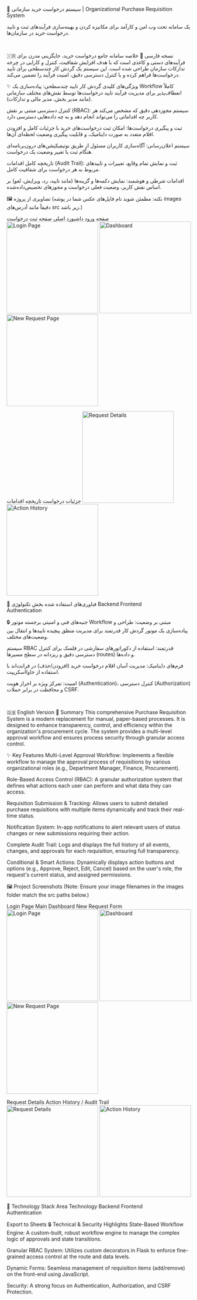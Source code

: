 🏢 سیستم درخواست خرید سازمانی | Organizational Purchase Requisition System

یک سامانه تحت وب امن و کارآمد برای مکانیزه کردن و بهینه‌سازی فرآیندهای ثبت و تایید درخواست خرید در سازمان‌ها.

<br>

🇮🇷 نسخه فارسی
📝 خلاصه
سامانه جامع درخواست خرید، جایگزینی مدرن برای فرآیندهای دستی و کاغذی است که با هدف افزایش شفافیت، کنترل و کارایی در چرخه تدارکات سازمان طراحی شده است. این سیستم یک گردش کار چندسطحی برای تایید درخواست‌ها فراهم کرده و با کنترل دسترسی دقیق، امنیت فرآیند را تضمین می‌کند.

✨ ویژگی‌های کلیدی
گردش کار تایید چندسطحی: پیاده‌سازی یک Workflow کاملاً انعطاف‌پذیر برای مدیریت فرآیند تایید درخواست‌ها توسط نقش‌های مختلف سازمانی (مانند مدیر بخش، مدیر مالی و تدارکات).

کنترل دسترسی مبتنی بر نقش (RBAC): سیستم مجوزدهی دقیق که مشخص می‌کند هر کاربر چه اقداماتی را می‌تواند انجام دهد و به چه داده‌هایی دسترسی دارد.

ثبت و پیگیری درخواست‌ها: امکان ثبت درخواست‌های خرید با جزئیات کامل و افزودن اقلام متعدد به صورت داینامیک، و قابلیت پیگیری وضعیت لحظه‌ای آن‌ها.

سیستم اعلان‌رسانی: آگاه‌سازی کاربران مسئول از طریق نوتیفیکیشن‌های درون‌برنامه‌ای هنگام ثبت یا تغییر وضعیت یک درخواست.

تاریخچه کامل اقدامات (Audit Trail): ثبت و نمایش تمام وقایع، تغییرات و تاییدهای مربوط به هر درخواست برای شفافیت کامل.

اقدامات شرطی و هوشمند: نمایش دکمه‌ها و گزینه‌ها (مانند تایید، رد، ویرایش، لغو) بر اساس نقش کاربر، وضعیت فعلی درخواست و مجوزهای تخصیص‌داده‌شده.

🖼️ تصاویری از پروژه
(نکته: مطمئن شوید نام فایل‌های عکس شما در پوشه images دقیقاً مانند آدرس‌های src زیر باشد.)

صفحه ورود	داشبورد اصلی	صفحه ثبت درخواست
<img src="./images/1-login-page.png" alt="Login Page" width="250"/>	<img src="./images/2-dashboard.png" alt="Dashboard" width="250"/>	<img src="./images/3-new-request-form.png" alt="New Request Page" width="250"/>

جزئیات درخواست	تاریخچه اقدامات
<img src="./images/4-request-details.png" alt="Request Details" width="250"/>	<img src="./images/5-action-history.png" alt="Action History" width="250"/>

🚀 فناوری‌های استفاده شده
بخش	تکنولوژی
Backend	
Frontend	
Authentication	


🔒 جنبه‌های فنی و امنیتی برجسته
موتور Workflow مبتنی بر وضعیت: طراحی و پیاده‌سازی یک موتور گردش کار قدرتمند برای مدیریت منطق پیچیده تاییدها و انتقال بین وضعیت‌های مختلف.

سیستم RBAC قدرتمند: استفاده از دکوراتورهای سفارشی در فلسک برای کنترل دسترسی دقیق و ریزدانه در سطح مسیرها (routes) و داده‌ها.

فرم‌های داینامیک: مدیریت آسان اقلام درخواست خرید (افزودن/حذف) در فرانت‌اند با استفاده از جاوااسکریپت.

امنیت: تمرکز ویژه بر احراز هویت (Authentication)، کنترل دسترسی (Authorization) و محافظت در برابر حملات CSRF.

<br>


🇬🇧 English Version
📝 Summary
This comprehensive Purchase Requisition System is a modern replacement for manual, paper-based processes. It is designed to enhance transparency, control, and efficiency within the organization's procurement cycle. The system provides a multi-level approval workflow and ensures process security through granular access control.

✨ Key Features
Multi-Level Approval Workflow: Implements a flexible workflow to manage the approval process of requisitions by various organizational roles (e.g., Department Manager, Finance, Procurement).

Role-Based Access Control (RBAC): A granular authorization system that defines what actions each user can perform and what data they can access.

Requisition Submission & Tracking: Allows users to submit detailed purchase requisitions with multiple items dynamically and track their real-time status.

Notification System: In-app notifications to alert relevant users of status changes or new submissions requiring their action.

Complete Audit Trail: Logs and displays the full history of all events, changes, and approvals for each requisition, ensuring full transparency.

Conditional & Smart Actions: Dynamically displays action buttons and options (e.g., Approve, Reject, Edit, Cancel) based on the user's role, the request's current status, and assigned permissions.

🖼️ Project Screenshots
(Note: Ensure your image filenames in the images folder match the src paths below.)

Login Page	Main Dashboard	New Request Form
<img src="./images/1-login-page.png" alt="Login Page" width="250"/>	<img src="./images/2-dashboard.png" alt="Dashboard" width="250"/>	<img src="./images/3-new-request-form.png" alt="New Request Page" width="250"/>


Request Details	Action History / Audit Trail
<img src="./images/4-request-details.png" alt="Request Details" width="250"/>	<img src="./images/5-action-history.png" alt="Action History" width="250"/>



🚀 Technology Stack
Area	Technology
Backend	
Frontend	
Authentication	

Export to Sheets
🔒 Technical & Security Highlights
State-Based Workflow Engine: A custom-built, robust workflow engine to manage the complex logic of approvals and state transitions.

Granular RBAC System: Utilizes custom decorators in Flask to enforce fine-grained access control at the route and data levels.

Dynamic Forms: Seamless management of requisition items (add/remove) on the front-end using JavaScript.

Security: A strong focus on Authentication, Authorization, and CSRF Protection.

